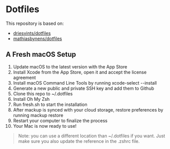 # Dotfiles

This repository is based on:
- [driesvints/dotfiles](https://github.com/driesvints/dotfiles)
- [mathiasbynens/dotfiles](https://github.com/mathiasbynens/dotfiles)

## A Fresh macOS Setup

1. Update macOS to the latest version with the App Store
1. Install Xcode from the App Store, open it and accept the license agreement
1. Install macOS Command Line Tools by running xcode-select --install
1. Generate a new public and private SSH key and add them to Github
1. Clone this repo to ~/.dotfiles
1. Install Oh My Zsh
1. Run fresh.sh to start the installation
1. After mackup is synced with your cloud storage, restore preferences by running mackup restore
1. Restart your computer to finalize the process
1. Your Mac is now ready to use!

> Note: you can use a different location than ~/.dotfiles if you want. Just make sure you also update the reference in the .zshrc file.